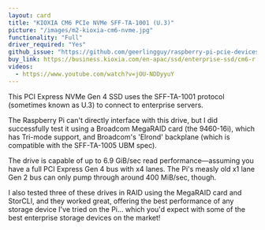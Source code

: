 ```yaml
---
layout: card
title: "KIOXIA CM6 PCIe NVMe SFF-TA-1001 (U.3)"
picture: "/images/m2-kioxia-cm6-nvme.jpg"
functionality: "Full"
driver_required: "Yes"
github_issue: "https://github.com/geerlingguy/raspberry-pi-pcie-devices/issues/129"
buy_link: https://business.kioxia.com/en-apac/ssd/enterprise-ssd/cm6-r.html
videos:
  - https://www.youtube.com/watch?v=jOU-NDDyyuY
---
```

This PCI Express NVMe Gen 4 SSD uses the SFF-TA-1001 protocol (sometimes known as U.3) to connect to enterprise servers.

The Raspberry Pi can't directly interface with this drive, but I did successfully test it using a Broadcom MegaRAID card (the 9460-16i), which has Tri-mode support, and Broadcom's 'Elrond' backplane (which is compatible with the SFF-TA-1005 UBM spec).

The drive is capable of up to 6.9 GiB/sec read performance—assuming you have a full PCI Express Gen 4 bus with x4 lanes. The Pi's measly old x1 lane Gen 2 bus can only pump through around 400 MiB/sec, though.

I also tested three of these drives in RAID using the MegaRAID card and StorCLI, and they worked great, offering the best performance of any storage device I've tried on the Pi... which you'd expect with some of the best enterprise storage devices on the market!
